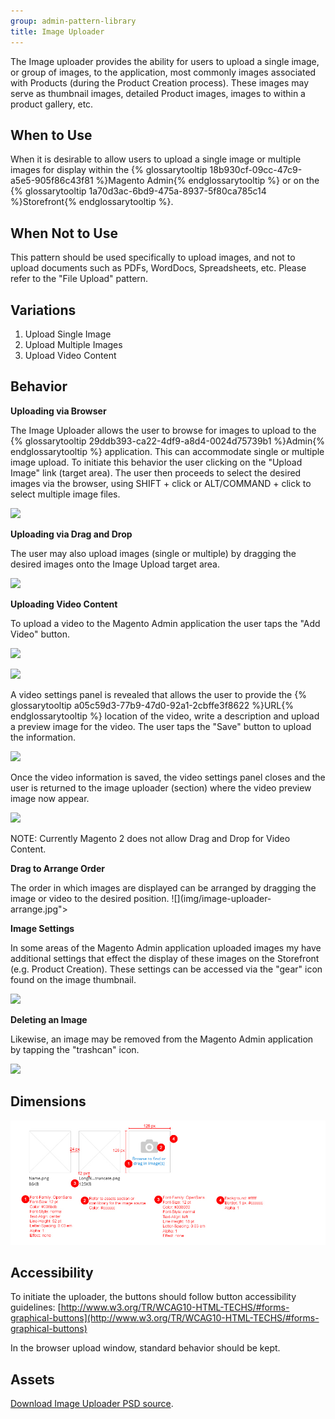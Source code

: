 ```yaml
---
group: admin-pattern-library
title: Image Uploader
---
```

The Image uploader provides the ability for users to upload a single image, or group of images, to the application, most commonly images associated with Products (during the Product Creation process). These images may serve as thumbnail images, detailed Product images, images to within a product gallery, etc.

## When to Use

When it is desirable to allow users to upload a single image or multiple images for display within the {% glossarytooltip 18b930cf-09cc-47c9-a5e5-905f86c43f81 %}Magento Admin{% endglossarytooltip %} or on the {% glossarytooltip 1a70d3ac-6bd9-475a-8937-5f80ca785c14 %}Storefront{% endglossarytooltip %}.

## When Not to Use

This pattern should be used specifically to upload images, and not to upload documents such as PDFs, WordDocs, Spreadsheets, etc. Please refer to the "File Upload" pattern.

## Variations

1. Upload Single Image
2. Upload Multiple Images
3. Upload Video Content

## Behavior

**Uploading via Browser**

The Image Uploader allows the user to browse for images to upload to the {% glossarytooltip 29ddb393-ca22-4df9-a8d4-0024d75739b1 %}Admin{% endglossarytooltip %} application. This can accommodate single or multiple image upload. To initiate this behavior the user clicking on the "Upload Image" link (target area). The user then proceeds to select the desired images via the browser, using SHIFT + click or ALT/COMMAND + click to select multiple image files.

![](img/image-uploader-browse.jpg)

**Uploading via Drag and Drop**

The user may also upload images (single or multiple) by dragging the desired images onto the Image Upload target area.

![](img/image-uploader-drag.jpg)

**Uploading Video Content**

To upload a video to the Magento Admin application the user taps the "Add Video" button.

![](img/image-uploader-video-button.jpg)

![](img/image-uploader-video-uploaded.jpg.jpg)

A video settings panel is revealed that allows the user to provide the {% glossarytooltip a05c59d3-77b9-47d0-92a1-2cbffe3f8622 %}URL{% endglossarytooltip %} location of the video, write a description and upload a preview image for the video. The user taps the "Save" button to upload the information.

![](img/image-uploader-video-panel.jpg)

Once the video information is saved, the video settings panel closes and the user is returned to the image uploader (section) where the video preview image now appear.

![](img/image-uploader-video-panel.jpg)

NOTE: Currently Magento 2 does not allow Drag and Drop for Video Content.

**Drag to Arrange Order**

The order in which images are displayed can be arranged by dragging the image or video to the desired position.
![](img/image-uploader-arrange.jpg">

**Image Settings**

In some areas of the Magento Admin application uploaded images my have additional settings that effect the display of these images on the Storefront (e.g. Product Creation). These settings can be accessed via the "gear" icon found on the image thumbnail.

![](img/image-uploader-settings.jpg)

**Deleting an Image**

Likewise, an image may be removed from the Magento Admin application by tapping the "trashcan" icon.

![](img/image-uploader-delete.jpg)

## Dimensions

![](img/multi-image-uploader-style.jpg)

## Accessibility

To initiate the uploader, the buttons should follow button accessibility guidelines: [http://www.w3.org/TR/WCAG10-HTML-TECHS/#forms-graphical-buttons](http://www.w3.org/TR/WCAG10-HTML-TECHS/#forms-graphical-buttons)

In the browser upload window, standard behavior should be kept.

## Assets

[Download Image Uploader PSD source](src/Image_Video_Uploader.psd).

